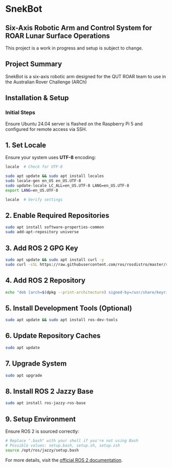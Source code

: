 # SnekBot

## Six-Axis Robotic Arm and Control System for ROAR Lunar Surface Operations
This project is a work in progress and setup is subject to change.

## Project Summary
SnekBot is a six-axis robotic arm designed for the QUT ROAR team to use in the Australian Rover Challenge (ARCh)



## Installation & Setup
### Initial Steps
Ensure Ubuntu 24.04 server is flashed on the Raspberry Pi 5 and configured for remote access via SSH.

## **1. Set Locale**
Ensure your system uses **UTF-8** encoding:
```sh
locale  # Check for UTF-8

sudo apt update && sudo apt install locales
sudo locale-gen en_US en_US.UTF-8
sudo update-locale LC_ALL=en_US.UTF-8 LANG=en_US.UTF-8
export LANG=en_US.UTF-8

locale  # Verify settings
```

## **2. Enable Required Repositories**
```sh
sudo apt install software-properties-common
sudo add-apt-repository universe
```

## **3. Add ROS 2 GPG Key**
```sh
sudo apt update && sudo apt install curl -y
sudo curl -sSL https://raw.githubusercontent.com/ros/rosdistro/master/ros.key -o /usr/share/keyrings/ros-archive-keyring.gpg
```

## **4. Add ROS 2 Repository**
```sh
echo "deb [arch=$(dpkg --print-architecture) signed-by=/usr/share/keyrings/ros-archive-keyring.gpg] http://packages.ros.org/ros2/ubuntu $(. /etc/os-release && echo $UBUNTU_CODENAME) main" | sudo tee /etc/apt/sources.list.d/ros2.list > /dev/null
```

## **5. Install Development Tools (Optional)**
```sh
sudo apt update && sudo apt install ros-dev-tools
```

## **6. Update Repository Caches**
```sh
sudo apt update
```

## **7. Upgrade System**
```sh
sudo apt upgrade
```

## **8. Install ROS 2 Jazzy Base**
```sh
sudo apt install ros-jazzy-ros-base
```

## **9. Setup Environment**
Ensure ROS 2 is sourced correctly:
```sh
# Replace ".bash" with your shell if you're not using Bash
# Possible values: setup.bash, setup.sh, setup.zsh
source /opt/ros/jazzy/setup.bash
```
For more details, visit the [official ROS 2 documentation](https://docs.ros.org/en/jazzy/Installation/Ubuntu-Install-Debs.html).

